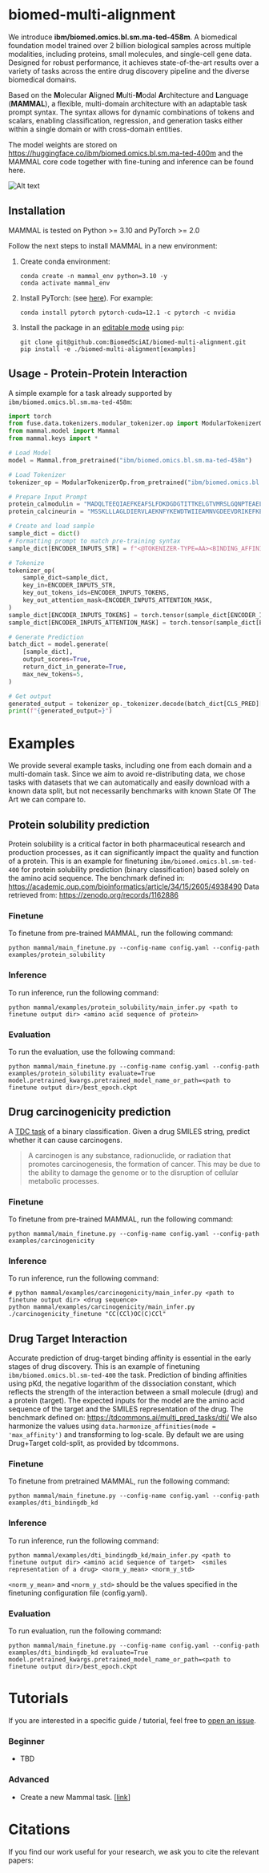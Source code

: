 
# biomed-multi-alignment

We introduce **ibm/biomed.omics.bl.sm.ma-ted-458m**.
A biomedical foundation model trained over 2 billion biological samples across multiple modalities, including proteins, small molecules, and single-cell gene data.
Designed for robust performance, it achieves state-of-the-art results over a variety of tasks across the entire drug discovery pipeline and the diverse biomedical domains.

Based on the **M**olecular **A**ligned **M**ulti-**M**odal **A**rchitecture and **L**anguage (**MAMMAL**), a flexible, multi-domain architecture with an adaptable task prompt syntax.
The syntax allows for dynamic combinations of tokens and scalars, enabling classification, regression, and generation tasks either within a single domain or with cross-domain entities.

The model weights are stored on https://huggingface.co/ibm/biomed.omics.bl.sm.ma-ted-400m and the MAMMAL core code together with fine-tuning and inference can be found here.

![Alt text](mammal.png)

## Installation
MAMMAL is tested on Python >= 3.10 and PyTorch >= 2.0

Follow the next steps to install MAMMAL in a new environment:
1. Create conda environment:
    ```
    conda create -n mammal_env python=3.10 -y
    conda activate mammal_env
    ```

2. Install PyTorch: (see [here](https://pytorch.org/get-started/locally/)). For example:
   ```
   conda install pytorch pytorch-cuda=12.1 -c pytorch -c nvidia
   ```

3. Install the package in an [editable mode](https://pip.pypa.io/en/stable/topics/local-project-installs/#editable-installs) using `pip`:
   ```
   git clone git@github.com:BiomedSciAI/biomed-multi-alignment.git
   pip install -e ./biomed-multi-alignment[examples]
   ```

## Usage - Protein-Protein Interaction
A simple example for a task already supported by `ibm/biomed.omics.bl.sm.ma-ted-458m`:
```python
import torch
from fuse.data.tokenizers.modular_tokenizer.op import ModularTokenizerOp
from mammal.model import Mammal
from mammal.keys import *

# Load Model
model = Mammal.from_pretrained("ibm/biomed.omics.bl.sm.ma-ted-458m")

# Load Tokenizer
tokenizer_op = ModularTokenizerOp.from_pretrained("ibm/biomed.omics.bl.sm.ma-ted-458m")

# Prepare Input Prompt
protein_calmodulin = "MADQLTEEQIAEFKEAFSLFDKDGDGTITTKELGTVMRSLGQNPTEAELQDMISELDQDGFIDKEDLHDGDGKISFEEFLNLVNKEMTADVDGDGQVNYEEFVTMMTSK"
protein_calcineurin = "MSSKLLLAGLDIERVLAEKNFYKEWDTWIIEAMNVGDEEVDRIKEFKEDEIFEEAKTLGTAEMQEYKKQKLEEAIEGAFDIFDKDGNGYISAAELRHVMTNLGEKLTDEEVDEMIRQMWDQNGDWDRIKELKFGEIKKLSAKDTRGTIFIKVFENLGTGVDSEYEDVSKYMLKHQ"

# Create and load sample
sample_dict = dict()
# Formatting prompt to match pre-training syntax
sample_dict[ENCODER_INPUTS_STR] = f"<@TOKENIZER-TYPE=AA><BINDING_AFFINITY_CLASS><SENTINEL_ID_0><MOLECULAR_ENTITY><MOLECULAR_ENTITY_GENERAL_PROTEIN><SEQUENCE_NATURAL_START>{protein_calmodulin}<SEQUENCE_NATURAL_END><MOLECULAR_ENTITY><MOLECULAR_ENTITY_GENERAL_PROTEIN><SEQUENCE_NATURAL_START>{protein_calcineurin}<SEQUENCE_NATURAL_END><EOS>"

# Tokenize
tokenizer_op(
    sample_dict=sample_dict,
    key_in=ENCODER_INPUTS_STR,
    key_out_tokens_ids=ENCODER_INPUTS_TOKENS,
    key_out_attention_mask=ENCODER_INPUTS_ATTENTION_MASK,
)
sample_dict[ENCODER_INPUTS_TOKENS] = torch.tensor(sample_dict[ENCODER_INPUTS_TOKENS])
sample_dict[ENCODER_INPUTS_ATTENTION_MASK] = torch.tensor(sample_dict[ENCODER_INPUTS_ATTENTION_MASK])

# Generate Prediction
batch_dict = model.generate(
    [sample_dict],
    output_scores=True,
    return_dict_in_generate=True,
    max_new_tokens=5,
)

# Get output
generated_output = tokenizer_op._tokenizer.decode(batch_dict[CLS_PRED][0])
print(f"{generated_output=}")
```


# Examples
We provide several example tasks, including one from each domain and a multi-domain task.
Since we aim to avoid re-distributing data, we chose tasks with datasets that we can automatically and easily download with a known data split, but not necessarily benchmarks with known State Of The Art we can compare to.


## Protein solubility prediction
Protein solubility is a critical factor in both pharmaceutical research and production processes, as it can significantly impact the quality and function of a protein.
This is an example for finetuning `ibm/biomed.omics.bl.sm-ted-400` for protein solubility prediction (binary classification) based solely on the amino acid sequence.
The benchmark defined in: https://academic.oup.com/bioinformatics/article/34/15/2605/4938490
Data retrieved from: https://zenodo.org/records/1162886


### Finetune
To finetune from pre-trained MAMMAL, run the following command:
```
python mammal/main_finetune.py --config-name config.yaml --config-path  examples/protein_solubility
```
### Inference
To run inference, run the following command:
```
python mammal/examples/protein_solubility/main_infer.py <path to finetune output dir> <amino acid sequence of protein>
```
### Evaluation
To run the evaluation, use the following command:
```
python mammal/main_finetune.py --config-name config.yaml --config-path  examples/protein_solubility evaluate=True model.pretrained_kwargs.pretrained_model_name_or_path=<path to finetune output dir>/best_epoch.ckpt
```

## Drug carcinogenicity prediction
A [TDC task](https://tdcommons.ai/single_pred_tasks/tox/#carcinogens) of a binary classification. Given a drug SMILES string, predict whether it can cause carcinogens.
> A carcinogen is any substance, radionuclide, or radiation that promotes carcinogenesis, the formation of cancer. This may be due to the ability to damage the genome or to the disruption of cellular metabolic processes.

### Finetune
To finetune from pre-trained MAMMAL, run the following command:
```
python mammal/main_finetune.py --config-name config.yaml --config-path  examples/carcinogenicity
```
### Inference
To run inference, run the following command:
```
# python mammal/examples/carcinogenicity/main_infer.py <path to finetune output dir> <drug sequence>
python mammal/examples/carcinogenicity/main_infer.py ./carcinogenicity_finetune "CC(CCl)OC(C)CCl"
```

## Drug Target Interaction
Accurate prediction of drug-target binding affinity is essential in the early stages of drug discovery.
This is an example of finetuning `ibm/biomed.omics.bl.sm-ted-400` the task.
Prediction of binding affinities using pKd, the negative logarithm of the dissociation constant, which reflects the strength of the interaction between a small molecule (drug) and a protein (target).
The expected inputs for the model are the amino acid sequence of the target and the SMILES representation of the drug.
The benchmark defined on: https://tdcommons.ai/multi_pred_tasks/dti/
We also harmonize the values using `data.harmonize_affinities(mode = 'max_affinity')` and transforming to log-scale.
By default we are using Drug+Target cold-split, as provided by tdcommons.

### Finetune
To finetune from pretrained MAMMAL, run the following command:
```
python mammal/main_finetune.py --config-name config.yaml --config-path  examples/dti_bindingdb_kd
```
### Inference
To run inference, run the following command:
```
python mammal/examples/dti_bindingdb_kd/main_infer.py <path to finetune output dir> <amino acid sequence of target>  <smiles representation of a drug> <norm_y_mean> <norm_y_std>
```
`<norm_y_mean>` and `<norm_y_std>` should be the values specified in the finetuning configuration file (config.yaml).
### Evaluation
To run evaluation, run the following command:
```
python mammal/main_finetune.py --config-name config.yaml --config-path  examples/dti_bindingdb_kd evaluate=True model.pretrained_kwargs.pretrained_model_name_or_path=<path to finetune output dir>/best_epoch.ckpt
```

# Tutorials
If you are interested in a specific guide / tutorial, feel free to [open an issue](https://github.com/BiomedSciAI/biomed-multi-alignment/issues/new).
### Beginner
* TBD
### Advanced
* Create a new Mammal task. [[link](./tutorials/advanced_create_new_task.ipynb)]


# Citations
If you find our work useful for your research, we ask you to cite the relevant papers:
